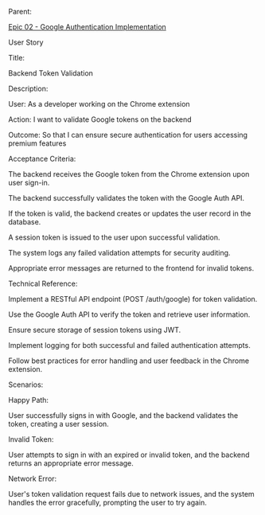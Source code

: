 Parent: 

[Epic 02 - Google Authentication Implementation](epic-02.md)

User Story

Title:

Backend Token Validation

Description:

User:
As a developer working on the Chrome extension

Action:
I want to validate Google tokens on the backend

Outcome:
So that I can ensure secure authentication for users accessing premium features

Acceptance Criteria:

The backend receives the Google token from the Chrome extension upon user sign-in.

The backend successfully validates the token with the Google Auth API.

If the token is valid, the backend creates or updates the user record in the database.

A session token is issued to the user upon successful validation.

The system logs any failed validation attempts for security auditing.

Appropriate error messages are returned to the frontend for invalid tokens.

Technical Reference:

Implement a RESTful API endpoint (POST /auth/google) for token validation.

Use the Google Auth API to verify the token and retrieve user information.

Ensure secure storage of session tokens using JWT.

Implement logging for both successful and failed authentication attempts.

Follow best practices for error handling and user feedback in the Chrome extension.

Scenarios:

Happy Path:

User successfully signs in with Google, and the backend validates the token, creating a user session.

Invalid Token:

User attempts to sign in with an expired or invalid token, and the backend returns an appropriate error message.

Network Error:

User's token validation request fails due to network issues, and the system handles the error gracefully, prompting the user to try again.